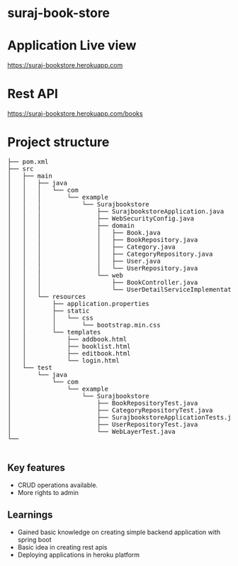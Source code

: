 # suraj-book-store

# Application Live view 
https://suraj-bookstore.herokuapp.com

# Rest API
https://suraj-bookstore.herokuapp.com/books

# Project structure
<pre>
├── pom.xml
├── src
│   ├── main
│   │   ├── java
│   │   │   └── com
│   │   │       └── example
│   │   │           └── Surajbookstore
│   │   │               ├── SurajbookstoreApplication.java
│   │   │               ├── WebSecurityConfig.java
│   │   │               ├── domain
│   │   │               │   ├── Book.java
│   │   │               │   ├── BookRepository.java
│   │   │               │   ├── Category.java
│   │   │               │   ├── CategoryRepository.java
│   │   │               │   ├── User.java
│   │   │               │   └── UserRepository.java
│   │   │               └── web
│   │   │                   ├── BookController.java
│   │   │                   └── UserDetailServiceImplementation.java
│   │   └── resources
│   │       ├── application.properties
│   │       ├── static
│   │       │   └── css
│   │       │       └── bootstrap.min.css
│   │       └── templates
│   │           ├── addbook.html
│   │           ├── booklist.html
│   │           ├── editbook.html
│   │           └── login.html
│   └── test
│       └── java
│           └── com
│               └── example
│                   └── Surajbookstore
│                       ├── BookRepositoryTest.java
│                       ├── CategoryRepositoryTest.java
│                       ├── SurajbookstoreApplicationTests.java
│                       ├── UserRepositoryTest.java
│                       └── WebLayerTest.java
└──
    </pre>

## Key features 
- CRUD operations available. 
- More rights to admin 

## Learnings 
- Gained basic knowledge on creating simple backend application with spring boot
- Basic idea in creating rest apis
- Deploying applications in heroku platform



